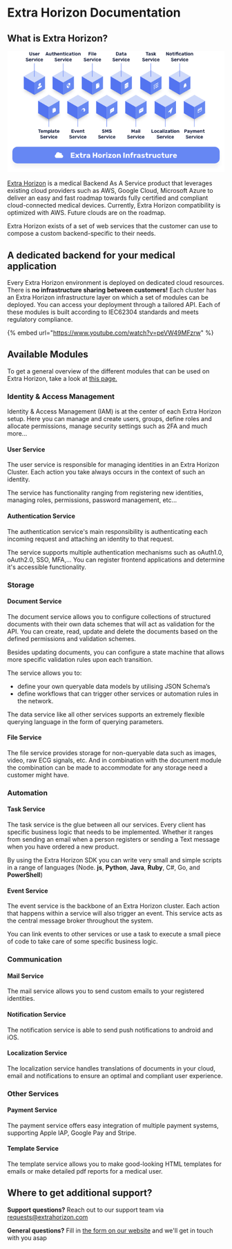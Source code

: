 # Extra Horizon Documentation

## What is Extra Horizon?

![](<.gitbook/assets/image (5) (1) (1).png>)

[Extra Horizon](https://www.extrahorizon.com/medical-cloud-backend) is a medical Backend As A Service product that leverages existing cloud providers such as AWS, Google Cloud, Microsoft Azure to deliver an easy and fast roadmap towards fully certified and compliant cloud-connected medical devices. Currently, Extra Horizon compatibility is optimized with AWS. Future clouds are on the roadmap.

Extra Horizon exists of a set of web services that the customer can use to compose a custom backend-specific to their needs.

## A dedicated backend for your medical application

Every Extra Horizon environment is deployed on dedicated cloud resources. There is **no infrastructure sharing between customers!** Each cluster has an Extra Horizon infrastructure layer on which a set of modules can be deployed. You can access your deployment through a tailored API. Each of these modules is built according to IEC62304 standards and meets regulatory compliance.



{% embed url="https://www.youtube.com/watch?v=peVW49MFzrw" %}

## Available Modules

To get a general overview of the different modules that can be used on Extra Horizon, take a look at [this page.](https://www.extrahorizon.com/cloud-services)

### Identity & Access Management <a href="#identity-and-access-management" id="identity-and-access-management"></a>

Identity & Access Management (IAM) is at the center of each Extra Horizon setup. Here you can manage and create users, groups, define roles and allocate permissions, manage security settings such as 2FA and much more…

#### User Service <a href="#user-service" id="user-service"></a>

The user service is responsible for managing identities in an Extra Horizon Cluster. Each action you take always occurs in the context of such an identity.

The service has functionality ranging from registering new identities, managing roles, permissions, password management, etc…

#### Authentication Service <a href="#authentication-service" id="authentication-service"></a>

The authentication service's main responsibility is authenticating each incoming request and attaching an identity to that request.

The service supports multiple authentication mechanisms such as oAuth1.0, oAuth2.0, SSO, MFA,… You can register frontend applications and determine it's accessible functionality.

### Storage <a href="#storage" id="storage"></a>

#### Document Service <a href="#document-service" id="document-service"></a>

The document service allows you to configure collections of structured documents with their own data schemes that will act as validation for the API. You can create, read, update and delete the documents based on the defined permissions and validation schemes.

Besides updating documents, you can configure a state machine that allows more specific validation rules upon each transition.

The service allows you to:

* define your own queryable data models by utilising JSON Schema’s
* define workflows that can trigger other services or automation rules in the network.

The data service like all other services supports an extremely flexible querying language in the form of querying parameters.

#### File Service <a href="#file-service" id="file-service"></a>

The file service provides storage for non-queryable data such as images, video, raw ECG signals, etc. And in combination with the document module the combination can be made to accommodate for any storage need a customer might have.

### Automation <a href="#automation" id="automation"></a>

#### Task Service <a href="#task-service" id="task-service"></a>

The task service is the glue between all our services. Every client has specific business logic that needs to be implemented. Whether it ranges from sending an email when a person registers or sending a Text message when you have ordered a new product.

By using the Extra Horizon SDK you can write very small and simple scripts in a range of languages (Node. **js**, **Python**, **Java**, **Ruby**, C#, Go, and **PowerShell**)

#### Event Service <a href="#event-service" id="event-service"></a>

The event service is the backbone of an Extra Horizon cluster. Each action that happens within a service will also trigger an event. This service acts as the central message broker throughout the system.

You can link events to other services or use a task to execute a small piece of code to take care of some specific business logic.

### Communication <a href="#communication" id="communication"></a>

#### Mail Service <a href="#mail-service" id="mail-service"></a>

The mail service allows you to send custom emails to your registered identities.

#### Notification Service <a href="#notification-service" id="notification-service"></a>

The notification service is able to send push notifications to android and iOS.

#### Localization Service <a href="#localisation-service" id="localisation-service"></a>

The localization service handles translations of documents in your cloud, email and notifications to ensure an optimal and compliant user experience.

### Other Services <a href="#other-services" id="other-services"></a>

#### Payment Service <a href="#payment-service" id="payment-service"></a>

The payment service offers easy integration of multiple payment systems, supporting Apple IAP, Google Pay and Stripe.

#### Template Service <a href="#template-service" id="template-service"></a>

The template service allows you to make good-looking HTML templates for emails or make detailed pdf reports for a medical user.

## Where to get additional support?

**Support questions?** Reach out to our support team via [requests@extrahorizon.com](mailto:requests@extrahorizon.com)

**General questions?** Fill in [the form on our website](https://www.extrahorizon.com/contact) and we'll get in touch with you asap
